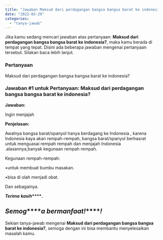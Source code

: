 ```yaml
---
title: "Jawaban Maksud dari perdagangan bangsa bangsa barat ke indonesia?"
date: "2022-03-29"
categories: 
  - "tanya-jawab"
---
```


Jika kamu sedang mencari jawaban atas pertanyaan: **Maksud dari perdagangan bangsa bangsa barat ke indonesia?**, maka kamu berada di tempat yang tepat. Disini ada beberapa jawaban mengenai pertanyaan tersebut. Silakan baca lebih lanjut.

### Pertanyaan

Maksud dari perdagangan bangsa bangsa barat ke indonesia?

### Jawaban #1 untuk Pertanyaan: Maksud dari perdagangan bangsa bangsa barat ke indonesia?

**Jawaban:**

Ingin menjajah

**Penjelasan:**

Awalnya bangsa barat/spanyol hanya berdagang ke Indonesia , karena Indonesia kaya akan rempah-rempah, bangsa barat/spanyol berhasrat untuk menguasai rempah rempah dan menjajah Indonesia .alasannya,banyak kegunaan rempah rempah.

Kegunaan rempah-rempah:

•untuk membuat bumbu masakan.

•bisa di olah menjadi obat.

Dan sebagainya.

**_Terima_** **_kasih_****_._**

## **_S_****_e_****_m_****_o_****_g_****_a_** **_b_****_e_****_r_****_m_****_a_****_n_****_f_****_a_****_a_****_t_****_!_****_!_**

Sekian tanya-jawab mengenai **Maksud dari perdagangan bangsa bangsa barat ke indonesia?**, semoga dengan ini bisa membantu menyelesaikan masalah kamu.
